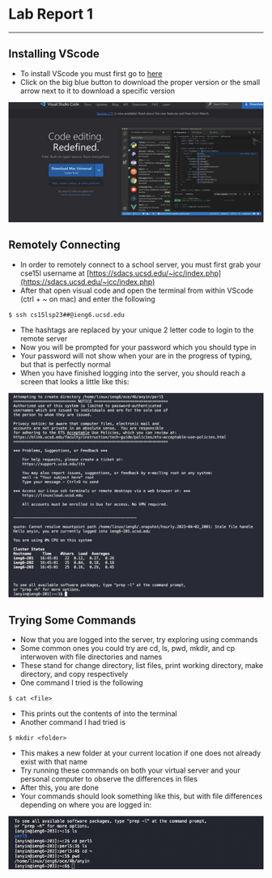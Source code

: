 # Lab Report 1

---


## Installing VScode
* To install VScode you must first go to [here](https://code.visualstudio.com/)
* Click on the big blue button to download the proper version or the small arrow next to it to download a specific version 

![img](ss1.png)

## Remotely Connecting
* In order to remotely connect to a school server, you must first grab your cse15l username at [https://sdacs.ucsd.edu/~icc/index.php](https://sdacs.ucsd.edu/~icc/index.php)
* After that open visual code and open the terminal from within VScode (ctrl + ~ on mac) and enter the following
```
$ ssh cs15lsp23##@ieng6.ucsd.edu
```
* The hashtags are replaced by your unique 2 letter code to login to the remote server
* Now you will be prompted for your password which you should type in 
* Your password will not show when your are in the progress of typing, but that is perfectly normal
* When you have finished logging into the server, you should reach a screen that looks a little like this:

![img](ss2.png)

## Trying Some Commands
* Now that you are logged into the server, try exploring using commands
* Some common ones you could try are cd, ls, pwd, mkdir, and cp interwoven with file directories and names
* These stand for change directory, list files, print working directory, make directory, and copy respectively 
* One command I tried is the following
```
$ cat <file>
```
* This prints out the contents of <file> into the terminal
* Another command I had tried is
```
$ mkdir <folder>
```
* This makes a new folder at your current location if one does not already exist with that name
* Try running these commands on both your virtual server and your personal computer to observe the differences in files
* After this, you are done
* Your commands should look something like this, but with file differences depending on where you are logged in:

![img](ss3.png)
